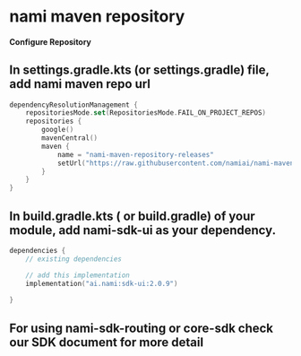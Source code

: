 # nami maven repository

#### Configure Repository

## In settings.gradle.kts (or settings.gradle) file, add nami maven repo url

```kotlin
dependencyResolutionManagement {
    repositoriesMode.set(RepositoriesMode.FAIL_ON_PROJECT_REPOS)
    repositories {
        google()
        mavenCentral()
        maven {
            name = "nami-maven-repository-releases"
            setUrl("https://raw.githubusercontent.com/namiai/nami-maven-repository/main/repository/releases")
        }
    }
}
```

## In build.gradle.kts ( or build.gradle) of your module, add nami-sdk-ui as your dependency.

```kotlin
dependencies {
    // existing dependencies

    // add this implementation
    implementation("ai.nami:sdk-ui:2.0.9")
    
}

```

## For using nami-sdk-routing or core-sdk check our SDK document for more detail
